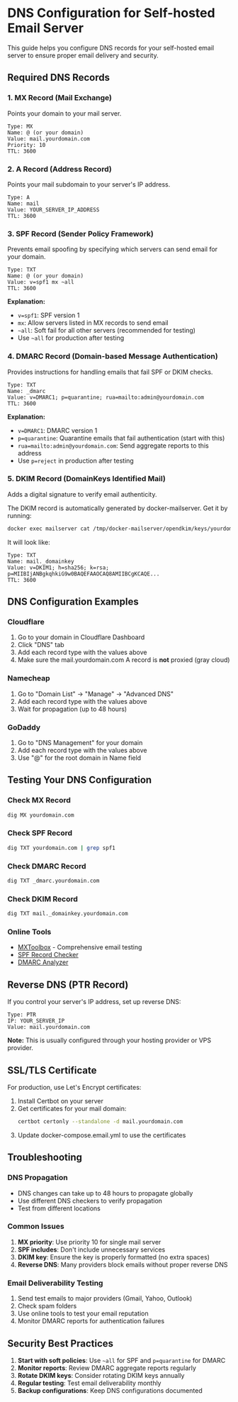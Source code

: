# DNS Configuration for Self-hosted Email Server

This guide helps you configure DNS records for your self-hosted email server to ensure proper email delivery and security.

## Required DNS Records

### 1. MX Record (Mail Exchange)

Points your domain to your mail server.

```
Type: MX
Name: @ (or your domain)
Value: mail.yourdomain.com
Priority: 10
TTL: 3600
```

### 2. A Record (Address Record)

Points your mail subdomain to your server's IP address.

```
Type: A
Name: mail
Value: YOUR_SERVER_IP_ADDRESS
TTL: 3600
```

### 3. SPF Record (Sender Policy Framework)

Prevents email spoofing by specifying which servers can send email for your domain.

```
Type: TXT
Name: @ (or your domain)
Value: v=spf1 mx ~all
TTL: 3600
```

**Explanation:**

- `v=spf1`: SPF version 1
- `mx`: Allow servers listed in MX records to send email
- `~all`: Soft fail for all other servers (recommended for testing)
- Use `~all` for production after testing

### 4. DMARC Record (Domain-based Message Authentication)

Provides instructions for handling emails that fail SPF or DKIM checks.

```
Type: TXT
Name: _dmarc
Value: v=DMARC1; p=quarantine; rua=mailto:admin@yourdomain.com
TTL: 3600
```

**Explanation:**

- `v=DMARC1`: DMARC version 1
- `p=quarantine`: Quarantine emails that fail authentication (start with this)
- `rua=mailto:admin@yourdomain.com`: Send aggregate reports to this address
- Use `p=reject` in production after testing

### 5. DKIM Record (DomainKeys Identified Mail)

Adds a digital signature to verify email authenticity.

The DKIM record is automatically generated by docker-mailserver. Get it by running:

```bash
docker exec mailserver cat /tmp/docker-mailserver/opendkim/keys/yourdomain.com/mail.txt
```

It will look like:

```
Type: TXT
Name: mail._domainkey
Value: v=DKIM1; h=sha256; k=rsa; p=MIIBIjANBgkqhkiG9w0BAQEFAAOCAQ8AMIIBCgKCAQE...
TTL: 3600
```

## DNS Configuration Examples

### Cloudflare

1. Go to your domain in Cloudflare Dashboard
2. Click "DNS" tab
3. Add each record type with the values above
4. Make sure the mail.yourdomain.com A record is **not** proxied (gray cloud)

### Namecheap

1. Go to "Domain List" → "Manage" → "Advanced DNS"
2. Add each record type with the values above
3. Wait for propagation (up to 48 hours)

### GoDaddy

1. Go to "DNS Management" for your domain
2. Add each record type with the values above
3. Use "@" for the root domain in Name field

## Testing Your DNS Configuration

### Check MX Record

```bash
dig MX yourdomain.com
```

### Check SPF Record

```bash
dig TXT yourdomain.com | grep spf1
```

### Check DMARC Record

```bash
dig TXT _dmarc.yourdomain.com
```

### Check DKIM Record

```bash
dig TXT mail._domainkey.yourdomain.com
```

### Online Tools

- [MXToolbox](https://mxtoolbox.com/) - Comprehensive email testing
- [SPF Record Checker](https://www.kitterman.com/spf/validate.html)
- [DMARC Analyzer](https://www.dmarcanalyzer.com/dmarc-checker/)

## Reverse DNS (PTR Record)

If you control your server's IP address, set up reverse DNS:

```
Type: PTR
IP: YOUR_SERVER_IP
Value: mail.yourdomain.com
```

**Note:** This is usually configured through your hosting provider or VPS provider.

## SSL/TLS Certificate

For production, use Let's Encrypt certificates:

1. Install Certbot on your server
2. Get certificates for your mail domain:
   ```bash
   certbot certonly --standalone -d mail.yourdomain.com
   ```
3. Update docker-compose.email.yml to use the certificates

## Troubleshooting

### DNS Propagation

- DNS changes can take up to 48 hours to propagate globally
- Use different DNS checkers to verify propagation
- Test from different locations

### Common Issues

1. **MX priority**: Use priority 10 for single mail server
2. **SPF includes**: Don't include unnecessary services
3. **DKIM key**: Ensure the key is properly formatted (no extra spaces)
4. **Reverse DNS**: Many providers block emails without proper reverse DNS

### Email Deliverability Testing

1. Send test emails to major providers (Gmail, Yahoo, Outlook)
2. Check spam folders
3. Use online tools to test your email reputation
4. Monitor DMARC reports for authentication failures

## Security Best Practices

1. **Start with soft policies**: Use `~all` for SPF and `p=quarantine` for DMARC
2. **Monitor reports**: Review DMARC aggregate reports regularly
3. **Rotate DKIM keys**: Consider rotating DKIM keys annually
4. **Regular testing**: Test email deliverability monthly
5. **Backup configurations**: Keep DNS configurations documented
